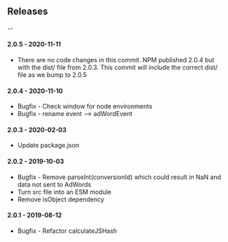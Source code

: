 ## Releases
--

#### 2.0.5 - 2020-11-11
* There are no code changes in this commit. NPM published 2.0.4 but with the dist/ file from 2.0.3. This commit will include the correct dist/ file as we bump to 2.0.5

#### 2.0.4 - 2020-11-10
* Bugfix - Check window for node environments
* Bugfix - rename event --> adWordEvent

#### 2.0.3 - 2020-02-03
* Update package.json

#### 2.0.2 - 2019-10-03
* Bugfix - Remove parseInt(conversionId) which could result in NaN and data not sent to AdWords
* Turn src file into an ESM module
* Remove isObject dependency

#### 2.0.1 - 2019-08-12
* Bugfix - Refactor calculateJSHash